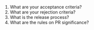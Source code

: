 1. What are your acceptance criteria?
1. What are your rejection criteria?
1. What is the release process?
1. What are the rules on PR significance? 

